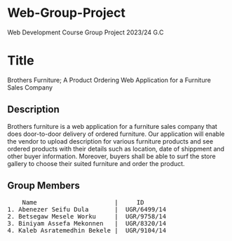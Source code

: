 # Web-Group-Project
Web Development Course Group Project 2023/24 G.C 
# Title
Brothers Furniture; A Product Ordering Web Application for a Furniture Sales Company 
## Description
Brothers furniture is a web application for a furniture sales company that does door-to-door delivery of ordered furniture. Our application will enable the vendor to upload description for various furniture products and see ordered products with their details such as location, date of shippment and other buyer information. Moreover, buyers shall be able to surf the store gallery to choose their suited furniture and order the product.  

## Group Members   
<pre>
    Name                     |     ID
1. Abenezer Seifu Dula       |  UGR/6499/14
2. Betsegaw Mesele Worku     |  UGR/9758/14
3. Biniyam Assefa Mekonnen   |  UGR/8320/14
4. Kaleb Asratemedhin Bekele |  UGR/9104/14
</pre>

